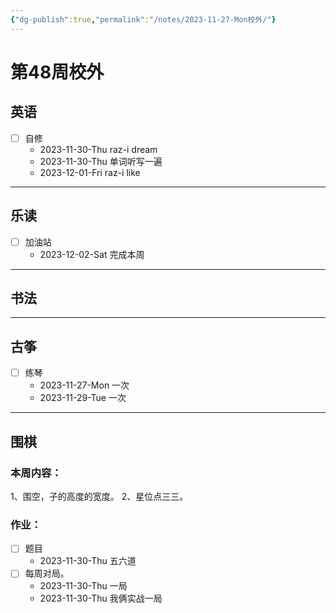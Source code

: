 ```yaml
---
{"dg-publish":true,"permalink":"/notes/2023-11-27-Mon校外/"}
---
```



# 第48周校外
## 英语
- [ ] 自修
	- 2023-11-30-Thu raz-i dream
	- 2023-11-30-Thu 单词听写一遍
	- 2023-12-01-Fri raz-i like 
---
## 乐读
- [ ] 加油站
	- 2023-12-02-Sat 完成本周
---
## 书法

---
## 古筝
- [ ] 练琴
	- 2023-11-27-Mon 一次
	- 2023-11-29-Tue 一次
---
## 围棋
### 本周内容：
1、围空，子的高度的宽度。
2、星位点三三。
### 作业：
- [ ] 题目
	- 2023-11-30-Thu 五六道
- [ ] 每周对局。
	- 2023-11-30-Thu 一局
	- 2023-11-30-Thu 我俩实战一局